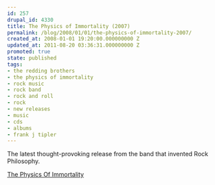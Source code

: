 ```yaml
---
id: 257
drupal_id: 4330
title: The Physics of Immortality (2007)
permalink: /blog/2008/01/01/the-physics-of-immortality-2007/
created_at: 2008-01-01 19:20:00.000000000 Z
updated_at: 2011-08-20 03:36:31.000000000 Z
promoted: true
state: published
tags:
- the redding brothers
- the physics of immortality
- rock music
- rock band
- rock and roll
- rock
- new releases
- music
- cds
- albums
- frank j tipler
---
```

The latest thought-provoking release from the band that invented Rock Philosophy.

<a href="http://physicsofimmortality.com/">The Physics Of Immortality</a>
